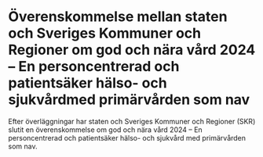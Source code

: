 # Överenskommelse mellan staten och Sveriges Kommuner och Regioner om god och nära vård 2024 – En personcentrerad och patientsäker hälso- och sjukvårdmed primärvården som nav

Efter överläggningar har staten och Sveriges Kommuner och Regioner (SKR) slutit en överenskommelse om god och nära vård 2024 – En personcentrerad och patientsäker hälso- och sjukvård med primärvården som nav.
